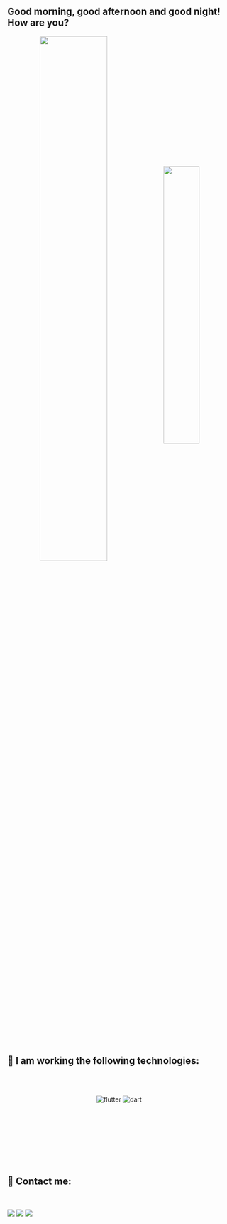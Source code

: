 ## Good morning, good afternoon and good night! How are you?

<div  align="center" style="margin-bottom:100px">
<img width=55% align="center"  src="https://github-readme-streak-stats.herokuapp.com?user=viniflores7&theme=radical&mode=weekly" />
<img width=40% align="center" src="https://github-readme-stats-git-main-rafaelalexandrino.vercel.app/api/top-langs/?username=viniflores7&show_icons=true&theme=radical&layout=compact" />
 </div>
 
 &nbsp;
 &nbsp;


## 🌱 I am working the following technologies:
<br></br>

<div align="center" style="margin-bottom:100px">
      <img alt='flutter' src='https://img.shields.io/badge/Flutter-02569B?style=for-the-badge&logo=flutter&logoColor=white' />
      <img alt='dart' src='https://img.shields.io/badge/Dart-0175C2?style=for-the-badge&logo=dart&logoColor=white' />

</div>

<br></br>
## 💬 Contact me:
<br></br>
<a href="https://www.linkedin.com/in/vinícius-flores-ribeiro-844492268/" target="_blank"><img src="https://img.shields.io/badge/-LinkedIn-%230077B5?style=for-the-badge&logo=linkedin&logoColor=white" target="_blank"></a> 
<a href = "mailto:viniciusfribeiro1207@gmail.com"><img src="https://img.shields.io/badge/-Gmail-%23333?style=for-the-badge&logo=gmail&logoColor=white" target="_blank"></a>
<a href="https://www.instagram.com/vini_flores7/" target="_blank"><img src="https://img.shields.io/badge/-Instagram-%23E4405F?style=for-the-badge&logo=instagram&logoColor=white" target="_blank"></a>
